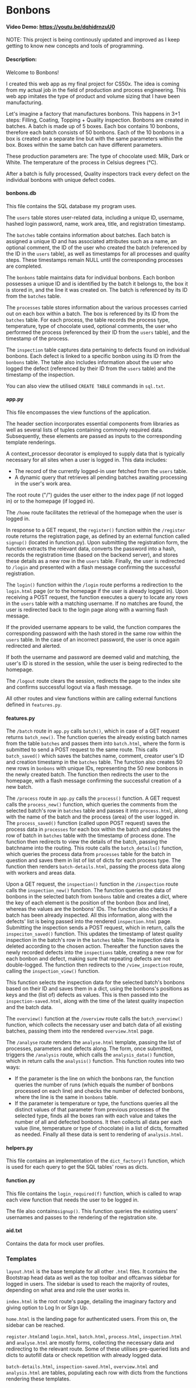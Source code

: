 # Bonbons
#### Video Demo:    https://youtu.be/dqhidrnzuU0

NOTE: This project is being continously updated and improved as I keep getting to know new concepts and tools of programming.

#### Description:

Welcome to Bonbons!

I created this web app as my final project for CS50x. The idea is coming from my actual job in the field of production and process engineering. This web app imitates the type of product and volume sizing that I have been manufacturing.

Let's imagine a factory that manufactures bonbons. This happens in 3+1 steps: Filling, Coating, Topping + Quality inspection.
Bonbons are created in batches. A batch is made up of 5 boxes. Each box contains 10 bonbons, therefore each batch consists of 50 bonbons. Each of the 10 bonbons in a box is created on a separate line but with the same parameters within the box. Boxes within the same batch can have different parameters.

These production parameters are: 
The type of chocolate used: Milk, Dark or White. 
The temperature of the process in Celsius degrees (°C).

After a batch is fully processed, Quality inspectors track every defect on the individual bonbons with unique defect codes.

#### bonbons.db

This file contains the SQL database my program uses.

The `users` table stores user-related data, including a unique ID, username, hashed login password, name, work area, title, and registration timestamp.

The `batches` table contains information about batches. Each batch is assigned a unique ID and has associated attributes such as a name, an optional comment, the ID of the user who created the batch (referenced by the ID in the `users` table), as well as timestamps for all processes and quality steps. These timestamps remain NULL until the corresponding processes are completed.

The `bonbons` table maintains data for individual bonbons. Each bonbon possesses a unique ID and is identified by the batch it belongs to, the box it is stored in, and the line it was created on. The batch is referenced by its ID from the `batches` table.

The `processes` table stores information about the various processes carried out on each box within a batch. The box is referenced by its ID from the `batches` table. For each process, the table records the process type, temperature, type of chocolate used, optional comments, the user who performed the process (referenced by their ID from the `users` table), and the timestamp of the process.

The `inspection` table captures data pertaining to defects found on individual bonbons. Each defect is linked to a specific bonbon using its ID from the `bonbons` table. The table also includes information about the user who logged the defect (referenced by their ID from the `users` table) and the timestamp of the inspection.

You can also view the utilised `CREATE TABLE` commands in `sql.txt`.

#### app.py

This file encompasses the view functions of the application.

The header section incorporates essential components from libraries as well as several lists of tuples containing commonly required data. Subsequently, these elements are passed as inputs to the corresponding template renderings.

A context_processor decorator is employed to supply data that is typically necessary for all sites when a user is logged in. This data includes:

* The record of the currently logged-in user fetched from the `users` table.
* A dynamic query that retrieves all pending batches awaiting processing in the user's work area.

The root route ("/") guides the user either to the index page (if not logged in) or to the homepage (if logged in).

The `/home` route facilitates the retrieval of the homepage when the user is logged in.

In response to a GET request, the `register()` function within the `/register` route returns the registration page, as defined by an external function called `signup()` (located in function.py). Upon submitting the registration form, the function extracts the relevant data, converts the password into a hash, records the registration time (based on the backend server), and stores these details as a new row in the `users` table. Finally, the user is redirected to `/login` and presented with a flash message confirming the successful registration.

The `login()` function within the `/login` route performs a redirection to the `login.html` page (or to the homepage if the user is already logged in). Upon receiving a POST request, the function executes a query to locate any rows in the `users` table with a matching username. If no matches are found, the user is redirected back to the login page along with a warning flash message.

If the provided username appears to be valid, the function compares the corresponding password with the hash stored in the same row within the `users` table. In the case of an incorrect password, the user is once again redirected and alerted.

If both the username and password are deemed valid and matching, the user's ID is stored in the session, while the user is being redirected to the homepage.

The `/logout` route clears the session, redirects the page to the index site and confirms successful logout via a flash message.

All other routes and view functions within are calling external functions defined in `features.py`.

#### features.py

The `/batch` route in `app.py` calls `batch()`, which in case of a GET request returns `batch_new()`. The function queries the already existing batch names from the table `batches` and passes them into `batch.html`, where the form is submitted to send a POST request to the same route. This calls `batch_saved()` which saves the batches name, comment, creator user's ID and creation timestamp in the `batches` table. The function also creates 50 new rows in `bonbons` with unique IDs, representing the 50 new bonbons in the newly created batch. The function then redirects the user to the homepage, with a flash message confirming the successful creation of a new batch.

The `/process` route in `app.py` calls the `process()` function. A GET request calls the `process_new()` function, which queries the comments from the selected batch's row in `batches` table and passes it into `process.html`, along with the name of the batch and the process (area) of the user logged in.
The `process_saved()` function (called upon POST request) saves the process data in `processes` for each box within the batch and updates the row of batch in `batches` table with the timestamp of process done. The function then redirects to view the details of the batch, passing the batchname into the routing. This route calls the `batch_details()` function, which queries the process data from `processes` table for the batch in question and saves them in list of list of dicts for each process type. The function then renders `batch-details.html`, passing the process data along with workers and areas data.

Upon a GET request, the `inspection()` function in the `/inspection` route calls the `inspection_new()` function. The function queries the data of bonbons in the selected batch from `bonbons` table and creates a dict, where the key of each element is the position of the bonbon (box and line), whereas the values are the bonbons' IDs. The function also checks if a batch has been already inspected. All this information, along with the defects' list is being passed into the rendered `inspection.html` page.
Submitting the inspection sends a POST request, which in return, calls the `inspeciton_saved()` function. This updates the timestamp of latest quality inspection in the batch's row in the `batches` table. The inspection data is deleted according to the chosen action. Thereafter the function saves the newly recorded defects into the `inspections` table, creating a new row for each bonbon and defect, making sure that repeating defects are not double-logged. The function then redirects to the `/view_inspection` route, calling the `inspection_view()` function.

This function selects the inspection data for the selected batch's bonbons based on their ID and saves them in a dict, using the bonbons's positions as keys and the (list of) defects as values. This is then passed into the `inspection-saved.html`, along with the time of the latest quality inspection and the batch data.

The `overview()` function at the `/overview` route calls the `batch_overview()` function, which collects the necessary user and batch data of all existing batches, passing them into the rendered `overview.html` page.

The `/analyse` route renders the `analyse.html` template, passing the list of processes, parameters and defects along. The form, once submitted, triggers the `/analysis` route, which calls the `analysis_data()` function, which in return calls the `analysis()` function. This function routes into two ways:
* If the parameter is the line on which the bonbons ran, the function queries the number of runs (which equals the number of bonbons processed on each line) and checks the number of defected bonbons, where the line is the same in `bonbons` table.
* If the parameter is temperature or type, the functions queries all the distinct values of that parameter from previous processes of the selected type, finds all the boxes ran with each value and takes the number of all and defected bonbons.
It then collects all data per each value (line, temperature or type of chocolate) in a list of dicts, formatted as needed. Finally all these data is sent to rendering of `analysis.html`.

#### helpers.py

This file contains an implementation of the `dict_factory()` function, which is used for each query to get the SQL tables' rows as dicts.

#### function.py

This file contains the `login_required(f)` function, which is called to wrap each view function that needs the user to be logged in.

The file also contains`signup()`. This function queries the existing users' usernames and passes to the rendering of the registration site.

#### aid.txt

Contains the data for mock user profiles.

### Templates

`layout.html` is the base template for all other `.html` files. It contains the Bootstrap head data as well as the top toolbar and offcanvas sidebar for logged in users. The sidebar is used to reach the majority of routes, depending on what area and role the user works in.

`index.html` is the root route's page, detailing the imaginary factory and giving option to Log In or Sign Up.

`home.html` is the landing page for authenticated users. From this on, the sidebar can be reached.

`register.html`and `login.html`, `batch.html`, `process.html`, `inspection.html` and `analyse.html` are mostly forms, collecting the necessary data and redirecting to the relevant route. Some of these utilises pre-queried lists and dicts to autofill data or check repetition with already logged data.

`batch-details.html`, `inspection-saved.html`, `overview.html` and `analysis.html` are tables, populating each row with dicts from the functions rendering these templates.
